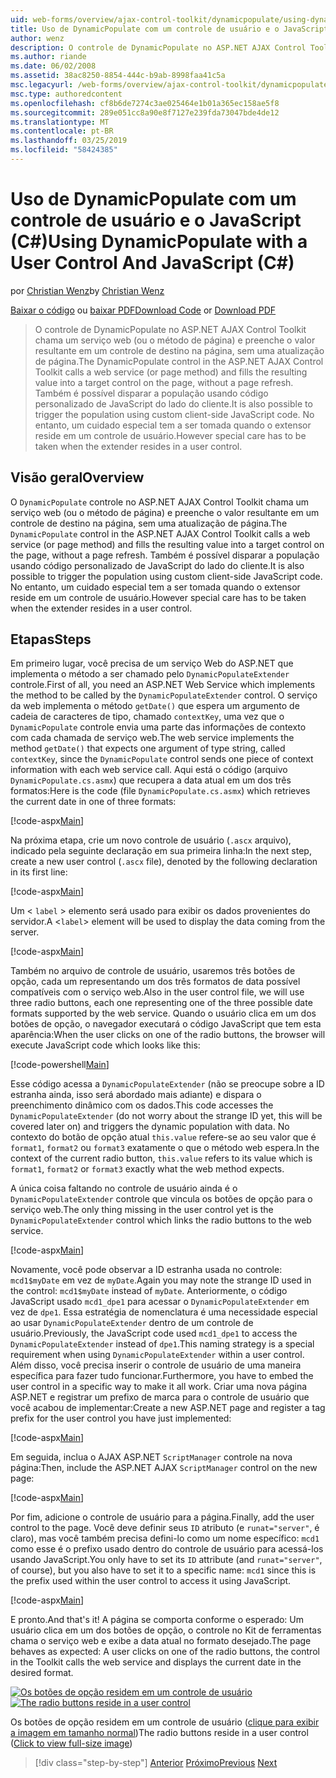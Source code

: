 ```yaml
---
uid: web-forms/overview/ajax-control-toolkit/dynamicpopulate/using-dynamicpopulate-with-a-user-control-and-javascript-cs
title: Uso de DynamicPopulate com um controle de usuário e o JavaScript (C#) | Microsoft Docs
author: wenz
description: O controle de DynamicPopulate no ASP.NET AJAX Control Toolkit chama um serviço web (ou o método de página) e preenche o valor resultante em um controle de destino em t...
ms.author: riande
ms.date: 06/02/2008
ms.assetid: 38ac8250-8854-444c-b9ab-8998faa41c5a
msc.legacyurl: /web-forms/overview/ajax-control-toolkit/dynamicpopulate/using-dynamicpopulate-with-a-user-control-and-javascript-cs
msc.type: authoredcontent
ms.openlocfilehash: cf8b6de7274c3ae025464e1b01a365ec158ae5f8
ms.sourcegitcommit: 289e051cc8a90e8f7127e239fda73047bde4de12
ms.translationtype: MT
ms.contentlocale: pt-BR
ms.lasthandoff: 03/25/2019
ms.locfileid: "58424385"
---
```

<a name="using-dynamicpopulate-with-a-user-control-and-javascript-c"></a><span data-ttu-id="72f13-103">Uso de DynamicPopulate com um controle de usuário e o JavaScript (C#)</span><span class="sxs-lookup"><span data-stu-id="72f13-103">Using DynamicPopulate with a User Control And JavaScript (C#)</span></span>
====================
<span data-ttu-id="72f13-104">por [Christian Wenz](https://github.com/wenz)</span><span class="sxs-lookup"><span data-stu-id="72f13-104">by [Christian Wenz](https://github.com/wenz)</span></span>

<span data-ttu-id="72f13-105">[Baixar o código](http://download.microsoft.com/download/d/8/f/d8f2f6f9-1b7c-46ad-9252-e1fc81bdea3e/dynamicpopulate2.cs.zip) ou [baixar PDF](http://download.microsoft.com/download/b/6/a/b6ae89ee-df69-4c87-9bfb-ad1eb2b23373/dynamicpopulate2CS.pdf)</span><span class="sxs-lookup"><span data-stu-id="72f13-105">[Download Code](http://download.microsoft.com/download/d/8/f/d8f2f6f9-1b7c-46ad-9252-e1fc81bdea3e/dynamicpopulate2.cs.zip) or [Download PDF](http://download.microsoft.com/download/b/6/a/b6ae89ee-df69-4c87-9bfb-ad1eb2b23373/dynamicpopulate2CS.pdf)</span></span>

> <span data-ttu-id="72f13-106">O controle de DynamicPopulate no ASP.NET AJAX Control Toolkit chama um serviço web (ou o método de página) e preenche o valor resultante em um controle de destino na página, sem uma atualização de página.</span><span class="sxs-lookup"><span data-stu-id="72f13-106">The DynamicPopulate control in the ASP.NET AJAX Control Toolkit calls a web service (or page method) and fills the resulting value into a target control on the page, without a page refresh.</span></span> <span data-ttu-id="72f13-107">Também é possível disparar a população usando código personalizado de JavaScript do lado do cliente.</span><span class="sxs-lookup"><span data-stu-id="72f13-107">It is also possible to trigger the population using custom client-side JavaScript code.</span></span> <span data-ttu-id="72f13-108">No entanto, um cuidado especial tem a ser tomada quando o extensor reside em um controle de usuário.</span><span class="sxs-lookup"><span data-stu-id="72f13-108">However special care has to be taken when the extender resides in a user control.</span></span>


## <a name="overview"></a><span data-ttu-id="72f13-109">Visão geral</span><span class="sxs-lookup"><span data-stu-id="72f13-109">Overview</span></span>

<span data-ttu-id="72f13-110">O `DynamicPopulate` controle no ASP.NET AJAX Control Toolkit chama um serviço web (ou o método de página) e preenche o valor resultante em um controle de destino na página, sem uma atualização de página.</span><span class="sxs-lookup"><span data-stu-id="72f13-110">The `DynamicPopulate` control in the ASP.NET AJAX Control Toolkit calls a web service (or page method) and fills the resulting value into a target control on the page, without a page refresh.</span></span> <span data-ttu-id="72f13-111">Também é possível disparar a população usando código personalizado de JavaScript do lado do cliente.</span><span class="sxs-lookup"><span data-stu-id="72f13-111">It is also possible to trigger the population using custom client-side JavaScript code.</span></span> <span data-ttu-id="72f13-112">No entanto, um cuidado especial tem a ser tomada quando o extensor reside em um controle de usuário.</span><span class="sxs-lookup"><span data-stu-id="72f13-112">However special care has to be taken when the extender resides in a user control.</span></span>

## <a name="steps"></a><span data-ttu-id="72f13-113">Etapas</span><span class="sxs-lookup"><span data-stu-id="72f13-113">Steps</span></span>

<span data-ttu-id="72f13-114">Em primeiro lugar, você precisa de um serviço Web do ASP.NET que implementa o método a ser chamado pelo `DynamicPopulateExtender` controle.</span><span class="sxs-lookup"><span data-stu-id="72f13-114">First of all, you need an ASP.NET Web Service which implements the method to be called by the `DynamicPopulateExtender` control.</span></span> <span data-ttu-id="72f13-115">O serviço da web implementa o método `getDate()` que espera um argumento de cadeia de caracteres de tipo, chamado `contextKey`, uma vez que o `DynamicPopulate` controle envia uma parte das informações de contexto com cada chamada de serviço web.</span><span class="sxs-lookup"><span data-stu-id="72f13-115">The web service implements the method `getDate()` that expects one argument of type string, called `contextKey`, since the `DynamicPopulate` control sends one piece of context information with each web service call.</span></span> <span data-ttu-id="72f13-116">Aqui está o código (arquivo `DynamicPopulate.cs.asmx`) que recupera a data atual em um dos três formatos:</span><span class="sxs-lookup"><span data-stu-id="72f13-116">Here is the code (file `DynamicPopulate.cs.asmx`) which retrieves the current date in one of three formats:</span></span>

[!code-aspx[Main](using-dynamicpopulate-with-a-user-control-and-javascript-cs/samples/sample1.aspx)]

<span data-ttu-id="72f13-117">Na próxima etapa, crie um novo controle de usuário (`.ascx` arquivo), indicado pela seguinte declaração em sua primeira linha:</span><span class="sxs-lookup"><span data-stu-id="72f13-117">In the next step, create a new user control (`.ascx` file), denoted by the following declaration in its first line:</span></span>

[!code-aspx[Main](using-dynamicpopulate-with-a-user-control-and-javascript-cs/samples/sample2.aspx)]

<span data-ttu-id="72f13-118">Um &lt; `label` &gt; elemento será usado para exibir os dados provenientes do servidor.</span><span class="sxs-lookup"><span data-stu-id="72f13-118">A &lt;`label`&gt; element will be used to display the data coming from the server.</span></span>

[!code-aspx[Main](using-dynamicpopulate-with-a-user-control-and-javascript-cs/samples/sample3.aspx)]

<span data-ttu-id="72f13-119">Também no arquivo de controle de usuário, usaremos três botões de opção, cada um representando um dos três formatos de data possível compatíveis com o serviço web.</span><span class="sxs-lookup"><span data-stu-id="72f13-119">Also in the user control file, we will use three radio buttons, each one representing one of the three possible date formats supported by the web service.</span></span> <span data-ttu-id="72f13-120">Quando o usuário clica em um dos botões de opção, o navegador executará o código JavaScript que tem esta aparência:</span><span class="sxs-lookup"><span data-stu-id="72f13-120">When the user clicks on one of the radio buttons, the browser will execute JavaScript code which looks like this:</span></span>

[!code-powershell[Main](using-dynamicpopulate-with-a-user-control-and-javascript-cs/samples/sample4.ps1)]

<span data-ttu-id="72f13-121">Esse código acessa a `DynamicPopulateExtender` (não se preocupe sobre a ID estranha ainda, isso será abordado mais adiante) e dispara o preenchimento dinâmico com os dados.</span><span class="sxs-lookup"><span data-stu-id="72f13-121">This code accesses the `DynamicPopulateExtender` (do not worry about the strange ID yet, this will be covered later on) and triggers the dynamic population with data.</span></span> <span data-ttu-id="72f13-122">No contexto do botão de opção atual `this.value` refere-se ao seu valor que é `format1`, `format2` ou `format3` exatamente o que o método web espera.</span><span class="sxs-lookup"><span data-stu-id="72f13-122">In the context of the current radio button, `this.value` refers to its value which is `format1`, `format2` or `format3` exactly what the web method expects.</span></span>

<span data-ttu-id="72f13-123">A única coisa faltando no controle de usuário ainda é o `DynamicPopulateExtender` controle que vincula os botões de opção para o serviço web.</span><span class="sxs-lookup"><span data-stu-id="72f13-123">The only thing missing in the user control yet is the `DynamicPopulateExtender` control which links the radio buttons to the web service.</span></span>

[!code-aspx[Main](using-dynamicpopulate-with-a-user-control-and-javascript-cs/samples/sample5.aspx)]

<span data-ttu-id="72f13-124">Novamente, você pode observar a ID estranha usada no controle: `mcd1$myDate` em vez de `myDate`.</span><span class="sxs-lookup"><span data-stu-id="72f13-124">Again you may note the strange ID used in the control: `mcd1$myDate` instead of `myDate`.</span></span> <span data-ttu-id="72f13-125">Anteriormente, o código JavaScript usado `mcd1_dpe1` para acessar o `DynamicPopulateExtender` em vez de `dpe1`. Essa estratégia de nomenclatura é uma necessidade especial ao usar `DynamicPopulateExtender` dentro de um controle de usuário.</span><span class="sxs-lookup"><span data-stu-id="72f13-125">Previously, the JavaScript code used `mcd1_dpe1` to access the `DynamicPopulateExtender` instead of `dpe1`.This naming strategy is a special requirement when using `DynamicPopulateExtender` within a user control.</span></span> <span data-ttu-id="72f13-126">Além disso, você precisa inserir o controle de usuário de uma maneira específica para fazer tudo funcionar.</span><span class="sxs-lookup"><span data-stu-id="72f13-126">Furthermore, you have to embed the user control in a specific way to make it all work.</span></span> <span data-ttu-id="72f13-127">Criar uma nova página ASP.NET e registrar um prefixo de marca para o controle de usuário que você acabou de implementar:</span><span class="sxs-lookup"><span data-stu-id="72f13-127">Create a new ASP.NET page and register a tag prefix for the user control you have just implemented:</span></span>

[!code-aspx[Main](using-dynamicpopulate-with-a-user-control-and-javascript-cs/samples/sample6.aspx)]

<span data-ttu-id="72f13-128">Em seguida, inclua o AJAX ASP.NET `ScriptManager` controle na nova página:</span><span class="sxs-lookup"><span data-stu-id="72f13-128">Then, include the ASP.NET AJAX `ScriptManager` control on the new page:</span></span>

[!code-aspx[Main](using-dynamicpopulate-with-a-user-control-and-javascript-cs/samples/sample7.aspx)]

<span data-ttu-id="72f13-129">Por fim, adicione o controle de usuário para a página.</span><span class="sxs-lookup"><span data-stu-id="72f13-129">Finally, add the user control to the page.</span></span> <span data-ttu-id="72f13-130">Você deve definir seus `ID` atributo (e `runat="server"`, é claro), mas você também precisa defini-lo como um nome específico: `mcd1` como esse é o prefixo usado dentro do controle de usuário para acessá-los usando JavaScript.</span><span class="sxs-lookup"><span data-stu-id="72f13-130">You only have to set its `ID` attribute (and `runat="server"`, of course), but you also have to set it to a specific name: `mcd1` since this is the prefix used within the user control to access it using JavaScript.</span></span>

[!code-aspx[Main](using-dynamicpopulate-with-a-user-control-and-javascript-cs/samples/sample8.aspx)]

<span data-ttu-id="72f13-131">E pronto.</span><span class="sxs-lookup"><span data-stu-id="72f13-131">And that's it!</span></span> <span data-ttu-id="72f13-132">A página se comporta conforme o esperado: Um usuário clica em um dos botões de opção, o controle no Kit de ferramentas chama o serviço web e exibe a data atual no formato desejado.</span><span class="sxs-lookup"><span data-stu-id="72f13-132">The page behaves as expected: A user clicks on one of the radio buttons, the control in the Toolkit calls the web service and displays the current date in the desired format.</span></span>


<span data-ttu-id="72f13-133">[![Os botões de opção residem em um controle de usuário](using-dynamicpopulate-with-a-user-control-and-javascript-cs/_static/image2.png)](using-dynamicpopulate-with-a-user-control-and-javascript-cs/_static/image1.png)</span><span class="sxs-lookup"><span data-stu-id="72f13-133">[![The radio buttons reside in a user control](using-dynamicpopulate-with-a-user-control-and-javascript-cs/_static/image2.png)](using-dynamicpopulate-with-a-user-control-and-javascript-cs/_static/image1.png)</span></span>

<span data-ttu-id="72f13-134">Os botões de opção residem em um controle de usuário ([clique para exibir a imagem em tamanho normal](using-dynamicpopulate-with-a-user-control-and-javascript-cs/_static/image3.png))</span><span class="sxs-lookup"><span data-stu-id="72f13-134">The radio buttons reside in a user control ([Click to view full-size image](using-dynamicpopulate-with-a-user-control-and-javascript-cs/_static/image3.png))</span></span>

> [!div class="step-by-step"]
> <span data-ttu-id="72f13-135">[Anterior](dynamically-populating-a-control-using-javascript-code-cs.md)
> [Próximo](dynamically-populating-a-control-vb.md)</span><span class="sxs-lookup"><span data-stu-id="72f13-135">[Previous](dynamically-populating-a-control-using-javascript-code-cs.md)
[Next](dynamically-populating-a-control-vb.md)</span></span>
